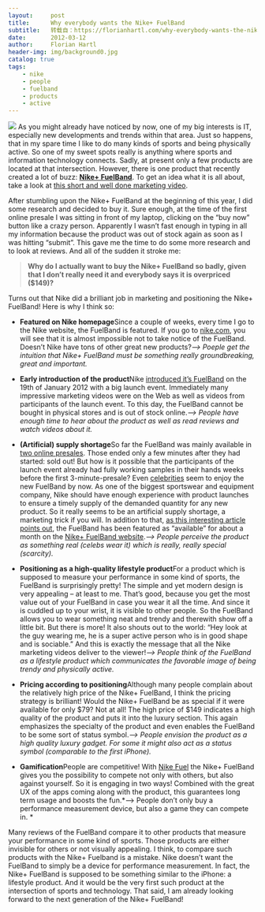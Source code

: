 ```yaml
---
layout:     post
title:      Why everybody wants the Nike+ FuelBand
subtitle:   转载自：https://florianhartl.com/why-everybody-wants-the-nike-fuelband.html
date:       2012-03-12
author:     Florian Hartl
header-img: img/background0.jpg
catalog: true
tags:
    - nike
    - people
    - fuelband
    - products
    - active
---
```


![](https://florianhartl.com/wp-content/uploads/nike_fuelband-350x244.jpg)
As you might already have noticed by now, one of my big interests is IT, especially new developments and trends within that area. Just so happens, that in my spare time I like to do many kinds of sports and being physically active. So one of my sweet spots really is anything where sports and information technology connects. Sadly, at present only a few products are located at that intersection. However, there is one product that recently created a lot of buzz: **[Nike+ FuelBand](http://www.amazon.com/gp/product/B007FSEMPY/ref=as_li_ss_tl?ie=UTF8&tag=florhart-20&linkCode=as2&camp=1789&creative=390957&creativeASIN=B007FSEMPY)**. To get an idea what it is all about, take a look at [this short and well done marketing video](http://www.youtube.com/watch?v=TtfJAyjkkGs).

After stumbling upon the Nike+ FuelBand at the beginning of this year, I did some research and decided to buy it. Sure enough, at the time of the first online presale I was sitting in front of my laptop, clicking on the “buy now” button like a crazy person. Apparently I wasn’t fast enough in typing in all my information because the product was out of stock again as soon as I was hitting “submit”. This gave me the time to do some more research and to look at reviews. And all of the sudden it stroke me:

> **Why do I actually want to buy the Nike+ FuelBand so badly, given that I don’t really need it and everybody says it is overpriced ($149)?**

Turns out that Nike did a brilliant job in marketing and positioning the Nike+ FuelBand! Here is why I think so:

- **Featured on Nike homepage**Since a couple of weeks, every time I go to the Nike website, the FuelBand is featured. If you go to [nike.com](http://www.nike.com/.), you will see that it is almost impossible not to take notice of the FuelBand. Doesn’t Nike have tons of other great new products?*–> Poeple get the intuition that Nike+ FuelBand must be something really groundbreaking, great and important.*


- **Early introduction of the product**Nike [introduced it’s FuelBand](http://news.cnet.com/8301-27083_3-57361968-247/nike-unveils-its-fuelband-activity-tracking-device?tag=mncol;txt) on the 19th of January 2012 with a big launch event. Immediately many impressive marketing videos were on the Web as well as videos from participants of the launch event. To this day, the FuelBand cannot be bought in physical stores and is out of stock online.*–> People have enough time to hear about the product as well as read reviews and watch videos about it.*


- **(Artificial) supply shortage**So far the FuelBand was mainly available in [two online presales](http://blisstree.com/move/nike-fuel-band-review-roundup-483). Those ended only a few minutes after they had started: sold out! But how is it possible that the participants of the launch event already had fully working samples in their hands weeks before the first 3-minute-presale? Even [celebrities](http://www.youtube.com/watch?v=C28vPth3Xio) seem to enjoy the new FuelBand by now. As one of the biggest sportswear and equipment company, Nike should have enough experience with product launches to ensure a timely supply of the demanded quantity for any new product. So it really seems to be an artificial supply shortage, a marketing trick if you will. In addition to that, [as this interesting article points out](http://blisstree.com/move/nike-fuel-band-arrives-today-490), the FuelBand has been featured as “available” for about a month on the [Nike+ FuelBand website](http://www.nike.com/fuelband).*–> People perceive the product as something real (celebs wear it) which is really, really special (scarcity).*


- **Positioning as a high-quality lifestyle product**For a product which is supposed to measure your performance in some kind of sports, the FuelBand is surprisingly pretty! The simple and yet modern design is very appealing – at least to me. That’s good, because you get the most value out of your FuelBand in case you wear it all the time. And since it is cuddled up to your wrist, it is visible to other people. So the FuelBand allows you to wear something neat and trendy and therewith show off a little bit. But there is more! It also shouts out to the world: “Hey look at the guy wearing me, he is a super active person who is in good shape and is sociable.” And this is exactly the message that all the Nike marketing videos deliver to the viewer!*–> People think of the FuelBand as a lifestyle product which communicates the favorable image of being trendy and physically active.*


- **Pricing according to positioning**Although many people complain about the relatively high price of the Nike+ FuelBand, I think the pricing strategy is brilliant! Would the Nike+ FuelBand be as special if it were available for only $79? Not at all! The high price of $149 indicates a high quality of the product and puts it into the luxury section. This again emphasizes the specialty of the product and even enables the FuelBand to be some sort of status symbol.*–> People envision the product as a high quality luxury gadget. For some it might also act as a status symbol (comparable to the first iPhone).*


- **Gamification**People are competitive! With [Nike Fuel](http://www.youtube.com/watch?v=uJvdiLkhnhc) the Nike+ FuelBand gives you the possibility to compete not only with others, but also against yourself. So it is engaging in two ways! Combined with the great UX of the apps coming along with the product, this guarantees long term usage and boosts the fun.*–> People don’t only buy a performance measurement device, but also a game they can compete in. *


Many reviews of the FuelBand compare it to other products that measure your performance in some kind of sports. Those products are either invisible for others or not visually appealing. I think, to compare such products with the Nike+ Fuelband is a mistake. Nike doesn’t want the FuelBand to simply be a device for performance measurement. In fact, the Nike+ FuelBand is supposed to be something similar to the iPhone: a lifestyle product. And it would be the very first such product at the intersection of sports and technology. That said, I am already looking forward to the next generation of the Nike+ FuelBand!
